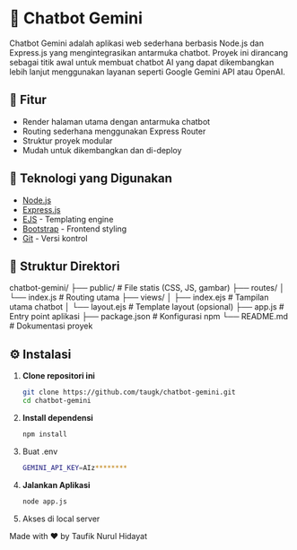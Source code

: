 # 🤖 Chatbot Gemini

Chatbot Gemini adalah aplikasi web sederhana berbasis Node.js dan Express.js yang mengintegrasikan antarmuka chatbot. Proyek ini dirancang sebagai titik awal untuk membuat chatbot AI yang dapat dikembangkan lebih lanjut menggunakan layanan seperti Google Gemini API atau OpenAI.

## 🚀 Fitur

- Render halaman utama dengan antarmuka chatbot
- Routing sederhana menggunakan Express Router
- Struktur proyek modular
- Mudah untuk dikembangkan dan di-deploy

## 🧰 Teknologi yang Digunakan

- [Node.js](https://nodejs.org/)
- [Express.js](https://expressjs.com/)
- [EJS](https://ejs.co/) - Templating engine
- [Bootstrap](https://getbootstrap.com/) - Frontend styling
- [Git](https://git-scm.com/) - Versi kontrol

## 📁 Struktur Direktori

chatbot-gemini/
├── public/ # File statis (CSS, JS, gambar)
├── routes/
│ └── index.js # Routing utama
├── views/
│ ├── index.ejs # Tampilan utama chatbot
│ └── layout.ejs # Template layout (opsional)
├── app.js # Entry point aplikasi
├── package.json # Konfigurasi npm
└── README.md # Dokumentasi proyek


## ⚙️ Instalasi

1. **Clone repositori ini**
   ```bash
   git clone https://github.com/taugk/chatbot-gemini.git
   cd chatbot-gemini
2. **Install dependensi**
   ```bash
   npm install
4. Buat .env
   ```bash
   GEMINI_API_KEY=AIz********
6. **Jalankan Aplikasi**
   ```bash
   node app.js
7. Akses di local server
   
Made with ❤️ by Taufik Nurul Hidayat

